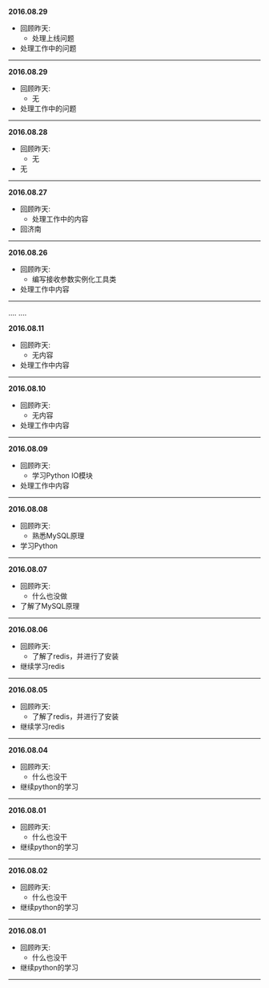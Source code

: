 **2016.08.29**

* 回顾昨天: 
	* 处理上线问题
* 处理工作中的问题
-------------------------------------------------------------------------------

**2016.08.29**

* 回顾昨天:   
	* 无
* 处理工作中的问题
-------------------------------------------------------------------------------

**2016.08.28**

* 回顾昨天:   
	* 无
* 无
-------------------------------------------------------------------------------

**2016.08.27**

* 回顾昨天:   
	* 处理工作中的内容
* 回济南    
-------------------------------------------------------------------------------

**2016.08.26**

* 回顾昨天:   
	* 编写接收参数实例化工具类
* 处理工作中内容    

-------------------------------------------------------------------------------

....
....

**2016.08.11**

* 回顾昨天:   
	* 无内容
* 处理工作中内容    

-------------------------------------------------------------------------------

**2016.08.10**

* 回顾昨天:   
	* 无内容
* 处理工作中内容    

-------------------------------------------------------------------------------
**2016.08.09**

* 回顾昨天:   
	* 学习Python IO模块
* 处理工作中内容    

-------------------------------------------------------------------------------
**2016.08.08**

* 回顾昨天:   
	* 熟悉MySQL原理         
* 学习Python    

-------------------------------------------------------------------------------

**2016.08.07**

* 回顾昨天:   
	* 什么也没做   
* 了解了MySQL原理     

-------------------------------------------------------------------------------

**2016.08.06**

* 回顾昨天:   
	* 了解了redis，并进行了安装   
* 继续学习redis      

-------------------------------------------------------------------------------

**2016.08.05**

* 回顾昨天:   
	* 了解了redis，并进行了安装   
* 继续学习redis      

-------------------------------------------------------------------------------

**2016.08.04**

* 回顾昨天:   
	* 什么也没干   
* 继续python的学习   

-------------------------------------------------------------------------------
**2016.08.01**

* 回顾昨天:   
	* 什么也没干   
* 继续python的学习   

-------------------------------------------------------------------------------
**2016.08.02**

* 回顾昨天:   
	* 什么也没干   
* 继续python的学习   

-------------------------------------------------------------------------------
**2016.08.01**

* 回顾昨天:   
	* 什么也没干   
* 继续python的学习   

-------------------------------------------------------------------------------
